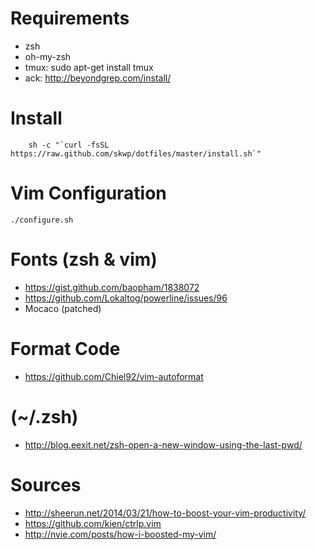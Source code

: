 # Requirements

* zsh
* oh-my-zsh
* tmux: sudo apt-get install tmux
* ack: http://beyondgrep.com/install/

# Install

```
	sh -c "`curl -fsSL https://raw.github.com/skwp/dotfiles/master/install.sh`"
```

# Vim Configuration

    ./configure.sh

# Fonts (zsh & vim)

* https://gist.github.com/baopham/1838072
* https://github.com/Lokaltog/powerline/issues/96
* Mocaco (patched)

# Format Code

* https://github.com/Chiel92/vim-autoformat

# (~/.zsh)

* http://blog.eexit.net/zsh-open-a-new-window-using-the-last-pwd/

# Sources

* http://sheerun.net/2014/03/21/how-to-boost-your-vim-productivity/
* https://github.com/kien/ctrlp.vim
* http://nvie.com/posts/how-i-boosted-my-vim/
